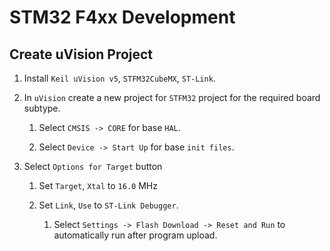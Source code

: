 # STM32 F4xx Development

## Create uVision Project

1. Install `Keil uVision v5`, `STFM32CubeMX`, `ST-Link`.

2. In `uVision` create a new project for `STFM32` project for the required board subtype.

    1. Select `CMSIS -> CORE` for base `HAL`.

    2. Select `Device -> Start Up` for base `init files`.

3. Select `Options for Target` button

    1. Set `Target`, `Xtal` to `16.0` MHz

    2. Set `Link`, `Use` to `ST-Link Debugger`.

        1. Select `Settings -> Flash Download -> Reset and Run` to automatically run after program upload.
